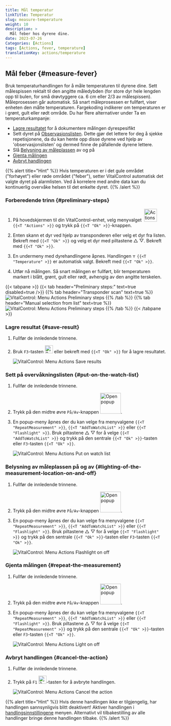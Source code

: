 ```yaml
---
title: Mål temperatur
linkTitle: Temperatur
slug: measure-temperature
weight: 10
description: >
  Mål feber hos dyrene dine.
date: 2023-07-26
Categories: [Actions]
tags: [Actions, fever, temperature]
translationKey: actions/temperature
---
```


## Mål feber {#measure-fever}

Bruk temperaturhandlingen for å måle temperaturen til dyrene dine. Sett målespissen rektalt til den angitte måledybden (for store dyr hele lengden opp til bulen, for små drøvtyggere ca. 6 cm eller 2/3 av målespissen). Måleprosessen går automatisk. Så snart måleprosessen er fullført, viser enheten den målte temperaturen. Fargekoding indikerer om temperaturen er i grønt, gult eller rødt område. Du har flere alternativer under Ta en temperaturkampanje:

- [Lagre resultatet](#save-result) for å dokumentere målingen dyrespesifikt
- Sett dyret på [Observasjonslisten](#put-on-the-watch-list). Dette gjør det lettere for deg å sjekke repetisjonene, da du kan hente opp disse dyrene ved hjelp av 'observasjonslisten' og dermed finne de påfallende dyrene lettere.
- Slå [Belysning av måleplassen](#lighting-of-the-measurement-location-on-and-off) av og på
- [Gjenta målingen](#repeat-the-measurement)
- [Avbryt handlingen](#cancel-the-action)

{{% alert title="Hint" %}}
Hvis temperaturen er i det gule området ("forhøyet") eller røde området ("feber"), setter VitalControl automatisk det valgte dyret på alarmlisten. Ved å korrelere med andre data kan du kontinuerlig overvåke helsen til det enkelte dyret.
{{% /alert %}}

### Forberedende trinn {#preliminary-steps}

1. På hovedskjermen til din VitalControl-enhet, velg menyvalget &nbsp;<img src="/icons/actions.svg" width="40" align="bottom" alt="Actions" /> `{{<T "Actions" >}}` og trykk på `{{<T "Ok" >}}`-knappen.

2. Enten skann et dyr ved hjelp av transponderen eller velg et dyr fra listen. Bekreft med `{{<T "Ok" >}}` og velg et dyr med piltastene △ ▽. Bekreft med `{{<T "Ok" >}}`.

3. En undermeny med dyrehandlingene åpnes. Handlingen <img src="/icons/actions/temperature.svg" width="10" align="bottom" alt="Temperature" /> `{{<T "Temperature" >}}` er automatisk valgt. Bekreft med `{{<T "Ok" >}}`.

4. Utfør nå målingen. Så snart målingen er fullført, blir temperaturen markert i blått, grønt, gult eller rødt, avhengig av den angitte terskelen.

{{< tabpane >}}
{{< tab header="Preliminary steps:" text=true disabled=true />}}
{{% tab header="Transponder scan" text=true %}}
![VitalControl: Menu Actions Preliminary steps](../images/firststeps-scan.png "Preliminary steps")
{{% /tab %}}
{{% tab header="Manual selection from list" text=true %}}
![VitalControl: Menu Actions Preliminary steps](../images/firststeps.png "Preliminary steps")
{{% /tab %}}
{{< /tabpane >}}

### Lagre resultat {#save-result}

1. Fullfør de innledende trinnene.

2. Bruk `F3`-tasten <img src="/icons/footer/save.svg" width="25" align="bottom" alt="Save" /> eller bekreft med `{{<T "Ok" >}}` for å lagre resultatet.

    ![VitalControl: Menu Actions Save results](../images/saveresults.png "Save results")

### Sett på overvåkningslisten {#put-on-the-watch-list}

1. Fullfør de innledende trinnene.

2. Trykk på den midtre øvre `På/Av`-knappen <img src="/icons/footer/repeat_add_to_watch.svg" width="65" align="bottom" alt="Open popup" />.

3. En popup-meny åpnes der du kan velge fra menyvalgene `{{<T "RepeatMeasurement" >}}`, `{{<T "AddToWatchList" >}}` eller `{{<T "Flashlight" >}}`. Bruk piltastene △ ▽ for å velge `{{<T "AddToWatchList" >}}` og trykk på den sentrale `{{<T "Ok" >}}`-tasten eller `F3`-tasten `{{<T "Ok" >}}`.

    ![VitalControl: Menu Actions Put on watch list](../images/watchlist.png "Put on watch list")

### Belysning av måleplassen på og av {#lighting-of-the-measurement-location-on-and-off}

1. Fullfør de innledende trinnene.

2. Trykk på den midtre øvre `På/Av`-knappen <img src="/icons/footer/repeat_add_to_watch.svg" width="65" align="bottom" alt="Open popup" />.


3. En popup-meny åpnes der du kan velge fra menyvalgene `{{<T "RepeatMeasurement" >}}`, `{{<T "AddToWatchList" >}}` eller `{{<T "Flashlight" >}}`. Bruk piltastene △ ▽ for å velge `{{<T "Flashlight" >}}` og trykk på den sentrale `{{<T "Ok" >}}`-tasten eller `F3`-tasten `{{<T "Ok" >}}`.

    ![VitalControl: Menu Actions Flashlight on off](../images/light.png "Flashlight on off")

### Gjenta målingen {#repeat-the-measurement}

1. Fullfør de innledende trinnene.

2. Trykk på den midtre øvre `På/Av`-knappen <img src="/icons/footer/repeat_add_to_watch.svg" width="65" align="bottom" alt="Open popup" />.

3. En popup-meny åpnes der du kan velge fra menyvalgene `{{<T "RepeatMeasurement" >}}`, `{{<T "AddToWatchList" >}}` eller `{{<T "Flashlight" >}}`. Bruk piltastene △ ▽ for å velge `{{<T "RepeatMeasurement" >}}` og trykk på den sentrale `{{<T "Ok" >}}`-tasten eller `F3`-tasten `{{<T "Ok" >}}`.

    ![VitalControl: Menu Actions Light on off](../images/repeat.png "Light on off")

### Avbryt handlingen {#cancel-the-action}

1. Fullfør de innledende trinnene.

2. Trykk på `F1` <img src="/icons/footer/cancel.svg" width="25" align="bottom" alt="Cancel" />-tasten for å avbryte handlingen.

    ![VitalControl: Menu Actions Cancel the action](../images/saveresults.png "Cancel the action")

{{% alert title="Hint" %}}
Hvis denne handlingen ikke er tilgjengelig, har handlingen sannsynligvis blitt deaktivert! Aktiver handlingen i [handlingsinnstillingene](../setting/) menyen. Alternativt vil tilbakestilling av alle handlinger bringe denne handlingen tilbake.
{{% /alert %}}
